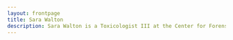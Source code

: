 ```yaml
---
layout: frontpage
title: Sara Walton
description: Sara Walton is a Toxicologist III at the Center for Forensic Science Research & Education (CFSRE) -- Research in novel psychoactive substances (NPS), specialist in mass spectrometry and quant methods
---
```


